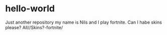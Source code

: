 # hello-world
Just another repository
my name is Nils and I play fortnite. Can I habe skins please?
All//Skins?-fortnite/ 
